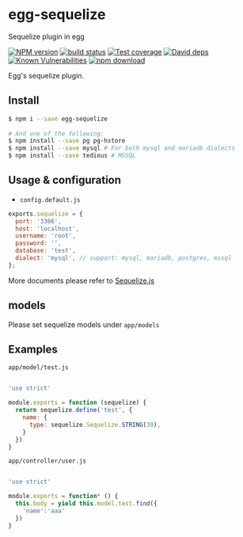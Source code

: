# egg-sequelize

Sequelize plugin in egg

[![NPM version][npm-image]][npm-url]
[![build status][travis-image]][travis-url]
[![Test coverage][codecov-image]][codecov-url]
[![David deps][david-image]][david-url]
[![Known Vulnerabilities][snyk-image]][snyk-url]
[![npm download][download-image]][download-url]

[npm-image]: https://img.shields.io/npm/v/egg-sequelize.svg?style=flat-square
[npm-url]: https://npmjs.org/package/egg-sequelize
[travis-image]: https://img.shields.io/travis/eggjs/egg-sequelize.svg?style=flat-square
[travis-url]: https://travis-ci.org/eggjs/egg-sequelize
[codecov-image]: https://codecov.io/gh/eggjs/egg-sequelize/branch/master/graph/badge.svg
[codecov-url]: https://codecov.io/gh/eggjs/egg-sequelize
[david-image]: https://img.shields.io/david/eggjs/egg-sequelize.svg?style=flat-square
[david-url]: https://david-dm.org/eggjs/egg-sequelize
[snyk-image]: https://snyk.io/test/npm/egg-sequelize/badge.svg?style=flat-square
[snyk-url]: https://snyk.io/test/npm/egg-sequelize
[download-image]: https://img.shields.io/npm/dm/egg-sequelize.svg?style=flat-square
[download-url]: https://npmjs.org/package/egg-sequelize

Egg's sequelize plugin.

## Install

```bash
$ npm i --save egg-sequelize
 
# And one of the following:
$ npm install --save pg pg-hstore
$ npm install --save mysql # For both mysql and mariadb dialects
$ npm install --save tedious # MSSQL
```


## Usage & configuration

- `config.default.js`

```js
exports.sequelize = {
  port: '3306', 
  host: 'localhost',
  username: 'root',
  password: '',
  database: 'test',
  dialect: 'mysql', // support: mysql, mariadb, postgres, mssql
};
```

More documents please refer to [Sequelize.js](http://sequelize.readthedocs.io/en/v3/)

## models

Please set sequelize models under `app/models`

## Examples

`app/model/test.js`

```js

'use strict'

module.exports = function (sequelize) {
  return sequelize.define('test', {
    name: {
      type: sequelize.Sequelize.STRING(30),
    }
  })
}
```

`app/controller/user.js`

```js

'use strict'

module.exports = function* () {
  this.body = yield this.model.test.find({
    'name':'aaa'
  })
}
```